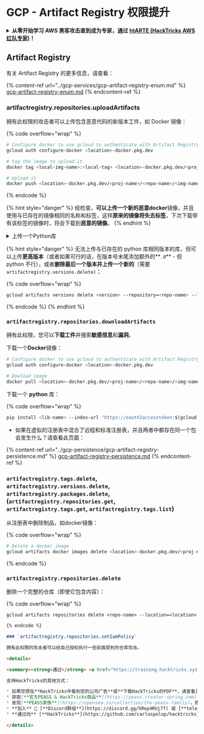 # GCP - Artifact Registry 权限提升

<details>

<summary><strong>从零开始学习 AWS 黑客攻击直到成为专家，通过</strong> <a href="https://training.hacktricks.xyz/courses/arte"><strong>htARTE (HackTricks AWS 红队专家)</strong></a><strong>！</strong></summary>

支持 HackTricks 的其他方式：

* 如果您希望在 **HackTricks 中看到您的公司广告** 或 **以 PDF 格式下载 HackTricks**，请查看 [**订阅计划**](https://github.com/sponsors/carlospolop)！
* 获取 [**官方 PEASS & HackTricks 商品**](https://peass.creator-spring.com)
* 发现 [**PEASS 家族**](https://opensea.io/collection/the-peass-family)，我们独家的 [**NFT 集合**](https://opensea.io/collection/the-peass-family)
* **加入** 💬 [**Discord 群组**](https://discord.gg/hRep4RUj7f) 或 [**telegram 群组**](https://t.me/peass) 或在 **Twitter** 🐦 上 **关注** 我 [**@carlospolopm**](https://twitter.com/carlospolopm)**。**
* **通过向** [**HackTricks**](https://github.com/carlospolop/hacktricks) 和 [**HackTricks Cloud**](https://github.com/carlospolop/hacktricks-cloud) github 仓库提交 PR 来分享您的黑客技巧。

</details>

## Artifact Registry

有关 Artifact Registry 的更多信息，请查看：

{% content-ref url="../gcp-services/gcp-artifact-registry-enum.md" %}
[gcp-artifact-registry-enum.md](../gcp-services/gcp-artifact-registry-enum.md)
{% endcontent-ref %}

### artifactregistry.repositories.uploadArtifacts

拥有此权限的攻击者可以上传包含恶意代码的新版本工件，如 Docker 镜像：

{% code overflow="wrap" %}
```bash
# Configure docker to use gcloud to authenticate with Artifact Registry
gcloud auth configure-docker <location>-docker.pkg.dev

# tag the image to upload it
docker tag <local-img-name>:<local-tag> <location>-docker.pkg.dev/<proj-name>/<repo-name>/<img-name>:<tag>

# Upload it
docker push <location>-docker.pkg.dev/<proj-name>/<repo-name>/<img-name>:<tag>
```
{% endcode %}

{% hint style="danger" %}
经检查，**可以上传一个新的恶意docker**镜像，并且使用与已存在的镜像相同的名称和标签，这样**原来的镜像将失去标签**，下次下载带有该标签的镜像时，将会下载到**恶意的镜像**。
{% endhint %}

<details>

<summary>上传一个Python库</summary>

**首先创建要上传的库**（如果你能从注册表下载最新版本，可以跳过这步）：

1.  **设置你的项目结构**：

* 为你的库创建一个新目录，例如，`hello_world_library`。
* 在这个目录内，创建另一个以你的包名命名的目录，例如，`hello_world`。
* 在你的包目录内，创建一个`__init__.py`文件。这个文件可以是空的，或者包含你的包的初始化代码。

```bash
mkdir hello_world_library
cd hello_world_library
mkdir hello_world
touch hello_world/__init__.py
```
2.  **编写你的库代码**：

* 在`hello_world`目录内，创建一个新的Python文件作为你的模块，例如，`greet.py`。
* 编写你的"Hello, World!"函数：

```python
# hello_world/greet.py
def say_hello():
return "Hello, World!"
```
3.  **创建一个`setup.py`文件**：

* 在你的`hello_world_library`目录的根目录下，创建一个`setup.py`文件。
* 这个文件包含了关于你的库的元数据，并告诉Python如何安装它。

```python
# setup.py
from setuptools import setup, find_packages

setup(
name='hello_world',
version='0.1',
packages=find_packages(),
install_requires=[
# 你的库所需的任何依赖
],
)
```



**现在，让我们上传库：**

1.  **构建你的包**：

* 从你的`hello_world_library`目录的根目录下运行：

```sh
python3 setup.py sdist bdist_wheel
```
2.  **为twine配置认证**（用于上传你的包）：

* 确保你已安装`twine`（`pip install twine`）。
* 使用`gcloud`配置凭证：

{% code overflow="wrap" %}
```sh
twine upload --username 'oauth2accesstoken' --password "$(gcloud auth print-access-token)" --repository-url https://<location>-python.pkg.dev/<project-id>/<repo-name>/ dist/*
```
{% endcode %}

<!---->

3. **清理构建**
```bash
rm -rf dist build hello_world.egg-info
```
</details>

{% hint style="danger" %}
无法上传与已存在的 python 库相同版本的库，但可以上传**更高版本**（或者如果可行的话，在版本号末尾添加额外的**`.0`** - 但 python 不行），或者**删除最后一个版本并上传一个新的**（需要 `artifactregistry.versions.delete)`**：**

{% code overflow="wrap" %}
```sh
gcloud artifacts versions delete <version> --repository=<repo-name> --location=<location> --package=<lib-name>
```
{% endcode %}
{% endhint %}

### `artifactregistry.repositories.downloadArtifacts`

拥有此权限，您可以**下载工件**并搜索**敏感信息**和**漏洞**。

下载一个**Docker**镜像：
```sh
# Configure docker to use gcloud to authenticate with Artifact Registry
gcloud auth configure-docker <location>-docker.pkg.dev

# Dowload image
docker pull <location>-docker.pkg.dev/<proj-name>/<repo-name>/<img-name>:<tag>
```
下载一个 **python** 库：

{% code overflow="wrap" %}
```bash
pip install <lib-name> --index-url "https://oauth2accesstoken:$(gcloud auth print-access-token)@<location>-python.pkg.dev/<project-id>/<repo-name>/simple/" --trusted-host <location>-python.pkg.dev --no-cache-dir
```
* 如果在虚拟的注册表中混合了远程和标准注册表，并且两者中都存在同一个包会发生什么？请查看此页面：

{% content-ref url="../gcp-persistence/gcp-artifact-registry-persistence.md" %}
[gcp-artifact-registry-persistence.md](../gcp-persistence/gcp-artifact-registry-persistence.md)
{% endcontent-ref %}

### `artifactregistry.tags.delete`, `artifactregistry.versions.delete`, `artifactregistry.packages.delete`, (`artifactregistry.repositories.get`, `artifactregistry.tags.get`, `artifactregistry.tags.list`)

从注册表中删除制品，如docker镜像：

{% code overflow="wrap" %}
```bash
# Delete a docker image
gcloud artifacts docker images delete <location>-docker.pkg.dev/<proj-name>/<repo-name>/<img-name>:<tag>
```
{% endcode %}

### `artifactregistry.repositories.delete`

删除一个完整的仓库（即使它包含内容）：

{% code overflow="wrap" %}
```
gcloud artifacts repositories delete <repo-name> --location=<location>
```
```markdown
{% endcode %}

### `artifactregistry.repositories.setIamPolicy`

拥有此权限的攻击者可以给自己授权执行一些前面提到的仓库攻击。

<details>

<summary><strong>通过</strong> <a href="https://training.hacktricks.xyz/courses/arte"><strong>htARTE (HackTricks AWS Red Team Expert)</strong></a><strong>从零开始学习AWS黑客攻击！</strong></summary>

支持HackTricks的其他方式：

* 如果您想在**HackTricks中看到您的公司广告**或**下载HackTricks的PDF**，请查看[**订阅计划**](https://github.com/sponsors/carlospolop)！
* 获取[**官方PEASS & HackTricks商品**](https://peass.creator-spring.com)
* 发现[**PEASS家族**](https://opensea.io/collection/the-peass-family)，我们独家的[**NFTs系列**](https://opensea.io/collection/the-peass-family)
* **加入** 💬 [**Discord群组**](https://discord.gg/hRep4RUj7f) 或 [**telegram群组**](https://t.me/peass) 或在 **Twitter** 🐦 上**关注**我 [**@carlospolopm**](https://twitter.com/carlospolopm)**。**
* **通过向** [**HackTricks**](https://github.com/carlospolop/hacktricks) 和 [**HackTricks Cloud**](https://github.com/carlospolop/hacktricks-cloud) github仓库提交PR来分享您的黑客技巧。

</details>
```
